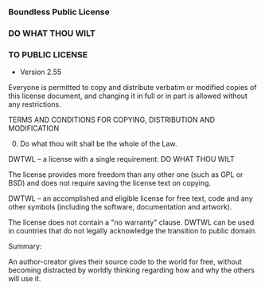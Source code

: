 ### Boundless Public License
### DO WHAT THOU WILT
### TO PUBLIC LICENSE
- Version 2.55

Everyone is permitted to copy and distribute verbatim or modified copies of this license document, and changing it in full or in part is allowed without any restrictions.

TERMS AND CONDITIONS FOR COPYING, DISTRIBUTION AND MODIFICATION

0. Do what thou wilt shall be the whole of the Law.

DWTWL – a license with a single requirement: DO WHAT THOU WILT 

The license provides more freedom than any other one (such as GPL or BSD) and does not require saving the license text on copying. 

DWTWL – an accomplished and eligible license for free text, code and any other symbols (including the software, documentation and artwork). 

The license does not contain a "no warranty" clause. DWTWL can be used in countries that do not legally acknowledge the transition to public domain.

Summary: 

An author-creator gives their source code to the world for free, without becoming distracted by worldly thinking regarding how and why the others will use it.
